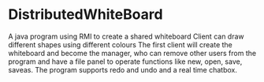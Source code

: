 # DistributedWhiteBoard
A java program using RMI to create a shared whiteboard
Client can draw different shapes using different colours 
The first client will create the whiteboard and become the manager, who can remove other users from the program and have a file panel to operate functions like new, open, save, saveas.
The program supports redo and undo and a real time chatbox. 
